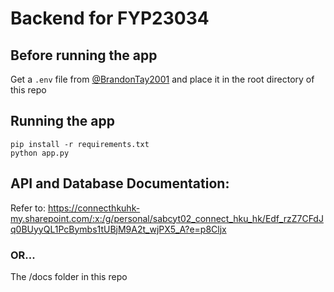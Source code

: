 # Backend for FYP23034

## Before running the app
Get a `.env` file from [@BrandonTay2001](https://github.com/BrandonTay2001) and place it in the root directory of this repo

## Running the app 
```
pip install -r requirements.txt
python app.py
```

## API and Database Documentation:
Refer to: https://connecthkuhk-my.sharepoint.com/:x:/g/personal/sabcyt02_connect_hku_hk/Edf_rzZ7CFdJq0BUyyQL1PcBymbs1tUBjM9A2t_wjPX5_A?e=p8Cljx 

### OR...
The /docs folder in this repo